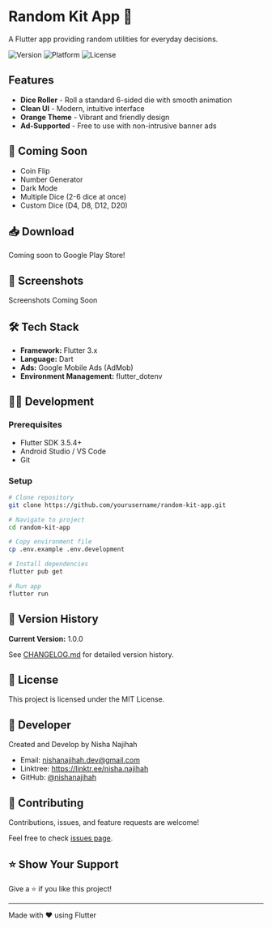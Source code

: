 # Random Kit App 🎲

A Flutter app providing random utilities for everyday decisions.

![Version](https://img.shields.io/badge/version-1.0.0-blue)
![Platform](https://img.shields.io/badge/platform-Android-green)
![License](https://img.shields.io/badge/license-MIT-green)

## Features

- **Dice Roller** - Roll a standard 6-sided die with smooth animation
- **Clean UI** - Modern, intuitive interface
- **Orange Theme** - Vibrant and friendly design
- **Ad-Supported** - Free to use with non-intrusive banner ads

## 🚀 Coming Soon

- Coin Flip
- Number Generator
- Dark Mode
- Multiple Dice (2-6 dice at once)
- Custom Dice (D4, D8, D12, D20)

## 📥 Download

Coming soon to Google Play Store!

<!-- After publishing, update this section with:
<a href='YOUR_PLAY_STORE_LINK'>
  <img alt='Get it on Google Play' src='https://play.google.com/intl/en_us/badges/static/images/badges/en_badge_web_generic.png' height='80'/>
</a>
-->

## 📸 Screenshots

Screenshots Coming Soon

## 🛠️ Tech Stack

- **Framework:** Flutter 3.x
- **Language:** Dart
- **Ads:** Google Mobile Ads (AdMob)
- **Environment Management:** flutter_dotenv

## 👩‍💻 Development

### Prerequisites

- Flutter SDK 3.5.4+
- Android Studio / VS Code
- Git

### Setup

```bash
# Clone repository
git clone https://github.com/yourusername/random-kit-app.git

# Navigate to project
cd random-kit-app

# Copy environment file
cp .env.example .env.development

# Install dependencies
flutter pub get

# Run app
flutter run
```

## 📝 Version History

**Current Version:** 1.0.0

See [CHANGELOG.md](CHANGELOG.md) for detailed version history.

## 📄 License

This project is licensed under the MIT License.

## 👤 Developer

Created and Develop by Nisha Najihah

- Email: <nishanajihah.dev@gmail.com>
- Linktree: <https://linktr.ee/nisha.najihah>
- GitHub: [@nishanajihah](https://github.com/nishanajihah)

## 🤝 Contributing

Contributions, issues, and feature requests are welcome!

Feel free to check [issues page](https://github.com/nishanajihah/random-kit-app/issues).

## ⭐ Show Your Support

Give a ⭐️ if you like this project!

---

Made with ❤️ using Flutter
